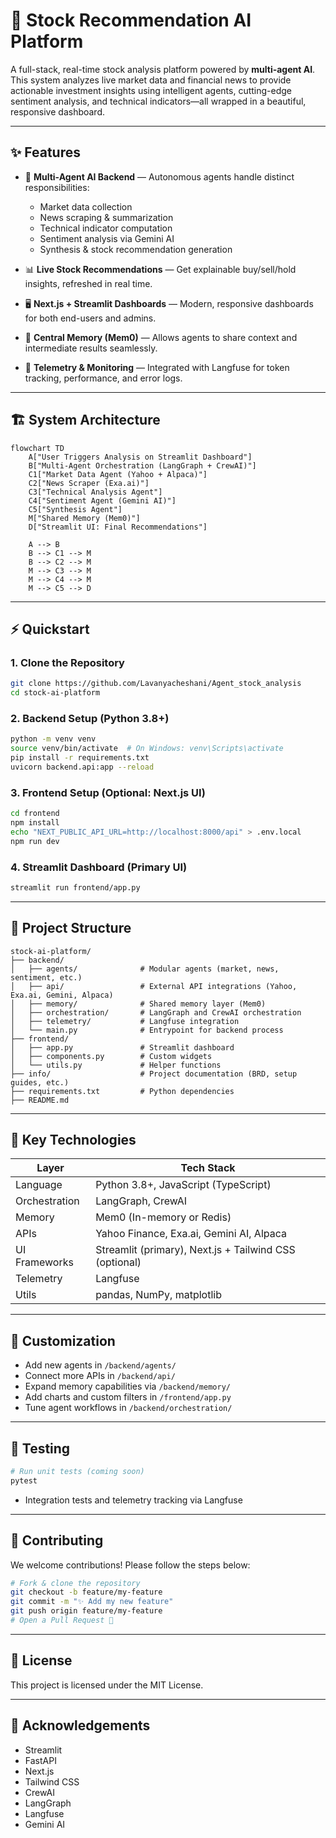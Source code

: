 # 🧠 Stock Recommendation AI Platform

A full-stack, real-time stock analysis platform powered by **multi-agent AI**. This system analyzes live market data and financial news to provide actionable investment insights using intelligent agents, cutting-edge sentiment analysis, and technical indicators—all wrapped in a beautiful, responsive dashboard.

---

## ✨ Features

- 🔁 **Multi-Agent AI Backend** — Autonomous agents handle distinct responsibilities:
  - Market data collection
  - News scraping & summarization
  - Technical indicator computation
  - Sentiment analysis via Gemini AI
  - Synthesis & stock recommendation generation

- 📊 **Live Stock Recommendations** — Get explainable buy/sell/hold insights, refreshed in real time.

- 🖥️ **Next.js + Streamlit Dashboards** — Modern, responsive dashboards for both end-users and admins.

- 🧠 **Central Memory (Mem0)** — Allows agents to share context and intermediate results seamlessly.

- 📡 **Telemetry & Monitoring** — Integrated with Langfuse for token tracking, performance, and error logs.

---

## 🏗️ System Architecture

```mermaid
flowchart TD
    A["User Triggers Analysis on Streamlit Dashboard"]
    B["Multi-Agent Orchestration (LangGraph + CrewAI)"]
    C1["Market Data Agent (Yahoo + Alpaca)"]
    C2["News Scraper (Exa.ai)"]
    C3["Technical Analysis Agent"]
    C4["Sentiment Agent (Gemini AI)"]
    C5["Synthesis Agent"]
    M["Shared Memory (Mem0)"]
    D["Streamlit UI: Final Recommendations"]

    A --> B
    B --> C1 --> M
    B --> C2 --> M
    M --> C3 --> M
    M --> C4 --> M
    M --> C5 --> D
```

---

## ⚡ Quickstart

### 1. Clone the Repository
```bash
git clone https://github.com/Lavanyacheshani/Agent_stock_analysis
cd stock-ai-platform
```

### 2. Backend Setup (Python 3.8+)
```bash
python -m venv venv
source venv/bin/activate  # On Windows: venv\Scripts\activate
pip install -r requirements.txt
uvicorn backend.api:app --reload
```

### 3. Frontend Setup (Optional: Next.js UI)
```bash
cd frontend
npm install
echo "NEXT_PUBLIC_API_URL=http://localhost:8000/api" > .env.local
npm run dev
```

### 4. Streamlit Dashboard (Primary UI)
```bash
streamlit run frontend/app.py
```

---

## 📁 Project Structure

```
stock-ai-platform/
├── backend/
│   ├── agents/              # Modular agents (market, news, sentiment, etc.)
│   ├── api/                 # External API integrations (Yahoo, Exa.ai, Gemini, Alpaca)
│   ├── memory/              # Shared memory layer (Mem0)
│   ├── orchestration/       # LangGraph and CrewAI orchestration
│   ├── telemetry/           # Langfuse integration
│   └── main.py              # Entrypoint for backend process
├── frontend/
│   ├── app.py               # Streamlit dashboard
│   ├── components.py        # Custom widgets
│   └── utils.py             # Helper functions
├── info/                    # Project documentation (BRD, setup guides, etc.)
├── requirements.txt         # Python dependencies
├── README.md
```

---

## 🧹 Key Technologies

| Layer         | Tech Stack                                 |
|-------------- |--------------------------------------------|
| Language      | Python 3.8+, JavaScript (TypeScript)       |
| Orchestration | LangGraph, CrewAI                          |
| Memory        | Mem0 (In-memory or Redis)                  |
| APIs          | Yahoo Finance, Exa.ai, Gemini AI, Alpaca   |
| UI Frameworks | Streamlit (primary), Next.js + Tailwind CSS (optional) |
| Telemetry     | Langfuse                                   |
| Utils         | pandas, NumPy, matplotlib                  |

---

## 🔧 Customization
- Add new agents in `/backend/agents/`
- Connect more APIs in `/backend/api/`
- Expand memory capabilities via `/backend/memory/`
- Add charts and custom filters in `/frontend/app.py`
- Tune agent workflows in `/backend/orchestration/`

---

## 🧪 Testing
```bash
# Run unit tests (coming soon)
pytest
```
- Integration tests and telemetry tracking via Langfuse

---

## 🤝 Contributing
We welcome contributions! Please follow the steps below:

```bash
# Fork & clone the repository
git checkout -b feature/my-feature
git commit -m "✨ Add my new feature"
git push origin feature/my-feature
# Open a Pull Request 🎉
```

---

## 📄 License
This project is licensed under the MIT License.

---

## 🙏 Acknowledgements
- Streamlit
- FastAPI
- Next.js
- Tailwind CSS
- CrewAI
- LangGraph
- Langfuse
- Gemini AI
